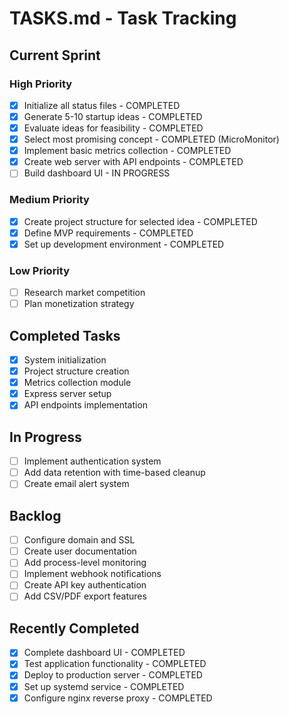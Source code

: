 # TASKS.md - Task Tracking

## Current Sprint

### High Priority
- [x] Initialize all status files - COMPLETED
- [x] Generate 5-10 startup ideas - COMPLETED
- [x] Evaluate ideas for feasibility - COMPLETED
- [x] Select most promising concept - COMPLETED (MicroMonitor)
- [x] Implement basic metrics collection - COMPLETED
- [x] Create web server with API endpoints - COMPLETED
- [ ] Build dashboard UI - IN PROGRESS

### Medium Priority
- [x] Create project structure for selected idea - COMPLETED
- [x] Define MVP requirements - COMPLETED
- [x] Set up development environment - COMPLETED

### Low Priority
- [ ] Research market competition
- [ ] Plan monetization strategy

## Completed Tasks
- [x] System initialization
- [x] Project structure creation
- [x] Metrics collection module
- [x] Express server setup
- [x] API endpoints implementation

## In Progress
- [ ] Implement authentication system
- [ ] Add data retention with time-based cleanup
- [ ] Create email alert system

## Backlog
- [ ] Configure domain and SSL
- [ ] Create user documentation
- [ ] Add process-level monitoring
- [ ] Implement webhook notifications
- [ ] Create API key authentication
- [ ] Add CSV/PDF export features

## Recently Completed
- [x] Complete dashboard UI - COMPLETED
- [x] Test application functionality - COMPLETED  
- [x] Deploy to production server - COMPLETED
- [x] Set up systemd service - COMPLETED
- [x] Configure nginx reverse proxy - COMPLETED